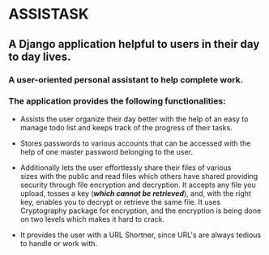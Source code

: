 # ASSISTASK
   ## A Django application helpful to users in their day to day lives. 
   ### A user-oriented personal assistant to help complete work. 
   
### The application provides the following functionalities: 

 * Assists the user organize their day better with the help of an easy to manage todo list and keeps track of the progress of their tasks.

 * Stores passwords to various accounts that can be accessed with the help of one master password belonging to the user.

 * Additionally lets the user effortlessly share their files of various sizes with the public and read files which others have shared providing security through file encryption and decryption. 
It accepts any file you upload, tosses a key (***which cannot be retrieved***), and, with the right key, enables you to decrypt or retrieve the same file. It uses Cryptography package for encryption, and the encryption is being done on two levels which makes it hard to crack. 

 * It provides the user with a URL Shortner, since URL's are always tedious to handle or work with. 
     

